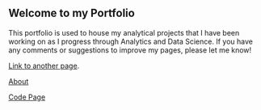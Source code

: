 
## Welcome to my Portfolio

This portfolio is used to house my analytical projects that I have been working on as I progress through Analytics and Data Science. If you have any comments or suggestions to improve my pages, please let me know!

[Link to another page](./another-page.html).

[About](/about/index.md)

[Code Page](/code/index.md)



